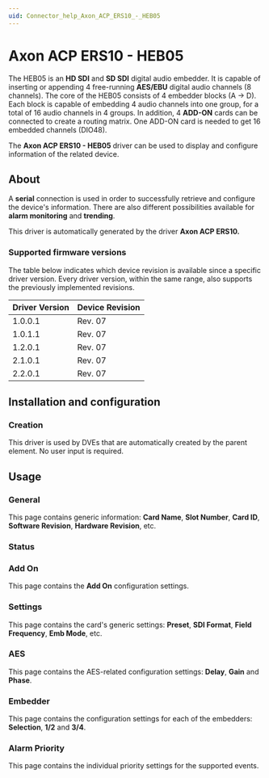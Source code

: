 ```yaml
---
uid: Connector_help_Axon_ACP_ERS10_-_HEB05
---
```


# Axon ACP ERS10 - HEB05

The HEB05 is an **HD SDI** and **SD SDI** digital audio embedder. It is capable of inserting or appending 4 free-running **AES/EBU** digital audio channels (8 channels). The core of the HEB05 consists of 4 embedder blocks (A -\> D). Each block is capable of embedding 4 audio channels into one group, for a total of 16 audio channels in 4 groups. In addition, 4 **ADD-ON** cards can be connected to create a routing matrix. One ADD-ON card is needed to get 16 embedded channels (DIO48).

The **Axon ACP ERS10 - HEB05** driver can be used to display and configure information of the related device.

## About

A **serial** connection is used in order to successfully retrieve and configure the device's information. There are also different possibilities available for **alarm monitoring** and **trending**.

This driver is automatically generated by the driver **Axon ACP ERS10.**

### Supported firmware versions

The table below indicates which device revision is available since a specific driver version. Every driver version, within the same range, also supports the previously implemented revisions.

| **Driver Version** | **Device Revision** |
|--------------------|---------------------|
| 1.0.0.1            | Rev. 07             |
| 1.0.1.1            | Rev. 07             |
| 1.2.0.1            | Rev. 07             |
| 2.1.0.1            | Rev. 07             |
| 2.2.0.1            | Rev. 07             |

## Installation and configuration

### Creation

This driver is used by DVEs that are automatically created by the parent element. No user input is required.

## Usage

### General

This page contains generic information: **Card Name**, **Slot Number**, **Card ID**, **Software Revision**, **Hardware Revision**, etc.

### Status

### Add On

This page contains the **Add On** configuration settings.

### Settings

This page contains the card's generic settings: **Preset**, **SDI Format**, **Field Frequency**, **Emb Mode**, etc.

### AES

This page contains the AES-related configuration settings: **Delay**, **Gain** and **Phase**.

### Embedder

This page contains the configuration settings for each of the embedders: **Selection**, **1/2** and **3/4**.

### Alarm Priority

This page contains the individual priority settings for the supported events.

